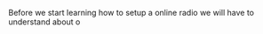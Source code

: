 Before we start learning how to setup a online radio we will have to understand about o
<!--stackedit_data:
eyJoaXN0b3J5IjpbLTQ4OTUxNDcyOSw4MjI0MTI2MzUsLTEyMD
E1MzY0MjQsMTY4MDA2NDE4XX0=
-->